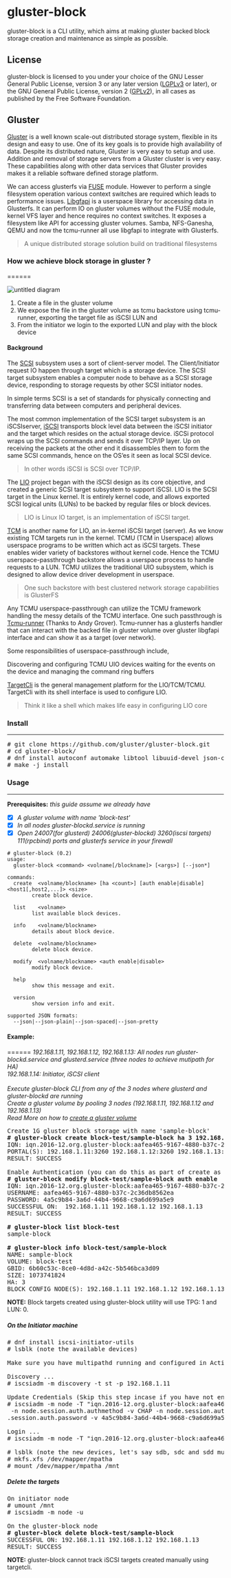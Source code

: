 # gluster-block
gluster-block is a CLI utility, which aims at making gluster backed block
storage creation and maintenance as simple as possible.

## License
gluster-block is licensed to you under your choice of the GNU Lesser General Public License, version 3 or any later version ([LGPLv3](https://opensource.org/licenses/lgpl-3.0.html) or later), or the GNU General Public License, version 2 ([GPLv2](https://opensource.org/licenses/GPL-2.0)), in all cases as published by the Free Software Foundation.

## Gluster
[Gluster](http://gluster.readthedocs.io/en/latest/) is a well known scale-out distributed storage system, flexible in its design and easy to use. One of its key goals is to provide high availability of data. Despite its distributed nature, Gluster is very easy to setup and use. Addition and removal of storage servers from a Gluster cluster is very easy. These capabilities along with other data services that Gluster provides makes it a reliable software defined storage platform.

We can access glusterfs via [FUSE](https://en.wikipedia.org/wiki/Filesystem_in_Userspace) module. However to perform a single filesystem operation various context switches are required which leads to performance issues. [Libgfapi](http://blog.gluster.org/2014/04/play-with-libgfapi-and-its-python-bindings/) is a userspace library for accessing data in Glusterfs. It can perform IO on gluster volumes without the FUSE module, kernel VFS layer and hence requires no context switches. It exposes a filesystem like API for accessing gluster volumes. Samba, NFS-Ganesha, QEMU and now the tcmu-runner all use libgfapi to integrate with Glusterfs.

> A unique distributed storage solution build on traditional filesystems

### How we achieve block storage in gluster ?
======

![untitled diagram](https://cloud.githubusercontent.com/assets/12432241/21478518/235e533c-cb72-11e6-9c5a-e351513a34b7.png)

1. Create a file in the gluster volume
2. We expose the file in the gluster volume as tcmu backstore using tcmu-runner, exporting the target file as iSCSI LUN and
3. From the initiator we login to the exported LUN and play with the block device

#### Background
The [SCSI](http://searchstorage.techtarget.com/definition/SCSI) subsystem uses a sort of client-server model.  The Client/Initiator request IO happen through target which is a storage device. The SCSI target subsystem enables a computer node to behave as a SCSI storage device, responding to storage requests by other SCSI initiator nodes.

In simple terms SCSI is a set of standards for physically connecting and transferring data between computers and peripheral devices.

The most common implementation of the SCSI target subsystem is an iSCSIserver, [iSCSI](http://searchstorage.techtarget.com/definition/iSCSI) transports block level data between the iSCSI initiator and the target which resides on the actual storage device. iSCSi protocol wraps up the SCSI commands and sends it over TCP/IP layer. Up on receiving the packets at the other end it disassembles them to form the same SCSI commands, hence on the OS’es it seen as local SCSI device.

> In other words iSCSI is SCSI over TCP/IP.

The [LIO](http://linux-iscsi.org/wiki/LIO) project began with the iSCSI design as its core objective, and created a generic SCSI target subsystem to support iSCSI. LIO is the SCSI target in the Linux kernel. It is entirely kernel code, and allows exported SCSI logical units (LUNs) to be backed by regular files or block devices.

> LIO is Linux IO target, is an implementation of iSCSI target.

[TCM](https://www.kernel.org/doc/Documentation/target/tcmu-design.txt) is another name for LIO, an in-kernel iSCSI target (server). As we know existing TCM targets run in the kernel. TCMU (TCM in Userspace) allows userspace programs to be written which act as iSCSI targets. These enables wider variety of backstores without kernel code. Hence the TCMU userspace-passthrough backstore allows a userspace process to handle requests to a LUN. TCMU utilizes the traditional UIO subsystem, which is designed to allow device driver development in userspace.

> One such backstore with best clustered network storage capabilities is GlusterFS

Any TCMU userspace-passthrough can utilize the TCMU framework handling the messy details of the TCMU interface.
One such passthrough is [Tcmu-runner](https://github.com/open-iscsi/tcmu-runner) (Thanks to Andy Grover). Tcmu-runner has a glusterfs handler that can interact with the backed file in gluster volume over gluster libgfapi interface and can show it as a target (over network).

Some responsibilities of userspace-passthrough include,

Discovering and configuring TCMU UIO devices
waiting for the events on the device and
managing the command ring buffers

[TargetCli](https://github.com/Datera/targetcli) is the general management platform for the LIO/TCM/TCMU. TargetCli with its shell interface is used to configure LIO.
> Think it like a shell which makes life easy in configuring LIO core

### Install
------
<pre>
# git clone https://github.com/gluster/gluster-block.git
# cd gluster-block/
# dnf install autoconf automake libtool libuuid-devel json-c-devel glusterfs-api-devel tcmu-runner targetcli (on fedora)
# make -j install
</pre>

### Usage
------
**Prerequisites:** *this guide assume we already have*
- [x] *A gluster volume with name 'block-test'*
- [x] *In all nodes gluster-blockd.service is running*
- [x] *Open 24007(for glusterd) 24006(gluster-blockd) 3260(iscsi targets) 111(rpcbind) ports and glusterfs service in your firewall*

```script
# gluster-block (0.2)
usage:
  gluster-block <command> <volname[/blockname]> [<args>] [--json*]

commands:
  create  <volname/blockname> [ha <count>] [auth enable|disable] <host1[,host2,...]> <size>
        create block device.

  list    <volname>
        list available block devices.

  info    <volname/blockname>
        details about block device.

  delete  <volname/blockname>
        delete block device.

  modify  <volname/blockname> <auth enable|disable>
        modify block device.

  help
        show this message and exit.

  version
        show version info and exit.

supported JSON formats:
  --json|--json-plain|--json-spaced|--json-pretty
```

#### Example:
======
*192.168.1.11, 192.168.1.12, 192.168.1.13: All nodes run gluster-blockd.service and glusterd.service (three nodes to achieve mutipath for HA)<br>
192.168.1.14: Initiator, iSCSI client<br><br>
Execute gluster-block CLI from any of the 3 nodes where glusterd and gluster-blockd are running <br>
Create a gluster volume by pooling 3 nodes (192.168.1.11, 192.168.1.12 and 192.168.1.13) <br>
Read More on how to [create a gluster volume](https://access.redhat.com/documentation/en-US/Red_Hat_Storage/2.1/html/Administration_Guide/sect-User_Guide-Setting_Volumes-Replicated.html)*

<pre>
Create 1G gluster block storage with name 'sample-block'
<b># gluster-block create block-test/sample-block ha 3 192.168.1.11,192.168.1.12,192.168.1.13 1GiB</b>
IQN: iqn.2016-12.org.gluster-block:aafea465-9167-4880-b37c-2c36db8562ea
PORTAL(S): 192.168.1.11:3260 192.168.1.12:3260 192.168.1.13:3260
RESULT: SUCCESS

Enable Authentication (you can do this as part of create as well)
<b># gluster-block modify block-test/sample-block auth enable</b>
IQN: iqn.2016-12.org.gluster-block:aafea465-9167-4880-b37c-2c36db8562ea
USERNAME: aafea465-9167-4880-b37c-2c36db8562ea
PASSWORD: 4a5c9b84-3a6d-44b4-9668-c9a6d699a5e9
SUCCESSFUL ON:  192.168.1.11 192.168.1.12 192.168.1.13
RESULT: SUCCESS

<b># gluster-block list block-test</b>
sample-block

<b># gluster-block info block-test/sample-block</b>
NAME: sample-block
VOLUME: block-test
GBID: 6b60c53c-8ce0-4d8d-a42c-5b546bca3d09
SIZE: 1073741824
HA: 3
BLOCK CONFIG NODE(S): 192.168.1.11 192.168.1.12 192.168.1.13
</pre>
<b>NOTE:</b> Block targets created using gluster-block utility will use TPG: 1 and LUN: 0.

##### On the Initiator machine
<pre>
# dnf install iscsi-initiator-utils
# lsblk (note the available devices)

Make sure you have multipathd running and configured in Active/Passive mode

Discovery ...
# iscsiadm -m discovery -t st -p 192.168.1.11

Update Credentials (Skip this step incase if you have not enabled auth)
# iscsiadm -m node -T "iqn.2016-12.org.gluster-block:aafea465-9167-4880-b37c-2c36db8562ea" -o update
 -n node.session.auth.authmethod -v CHAP -n node.session.auth.username -v aafea465-9167-4880-b37c-2c36db8562ea -n node
.session.auth.password -v 4a5c9b84-3a6d-44b4-9668-c9a6d699a5e9

Login ...
# iscsiadm -m node -T "iqn.2016-12.org.gluster-block:aafea465-9167-4880-b37c-2c36db8562ea" -l

# lsblk (note the new devices, let's say sdb, sdc and sdd multipath to mpatha)
# mkfs.xfs /dev/mapper/mpatha
# mount /dev/mapper/mpatha /mnt
</pre>

##### Delete the targets
<pre>
On initiator node
# umount /mnt
# iscsiadm -m node -u

On the gluster-block node
<b># gluster-block delete block-test/sample-block</b>
SUCCESSFUL ON: 192.168.1.11 192.168.1.12 192.168.1.13
RESULT: SUCCESS
</pre>

<b>NOTE:</b> gluster-block cannot track iSCSI targets created manually using targetcli.

